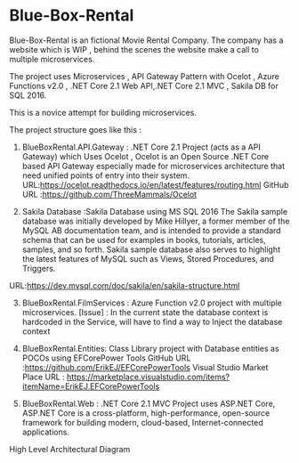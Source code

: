 # Blue-Box-Rental

Blue-Box-Rental is an fictional Movie Rental Company. The company has a website which is WIP , behind the scenes the website make a call to multiple microservices.

The project uses Microservices , API Gateway Pattern with Ocelot , Azure Functions v2.0 , .NET Core 2.1 Web API,.NET Core 2.1 MVC , Sakila DB for SQL 2016.

This is a novice attempt for building microservices.

The project structure goes like this :

1. BlueBoxRental.API.Gateway : .NET Core 2.1 Project (acts as a API Gateway) which Uses Ocelot , Ocelot is an Open Source .NET Core based API Gateway especially made for microservices architecture that need unified points of entry into their system.
URL:https://ocelot.readthedocs.io/en/latest/features/routing.html
GitHub URL :https://github.com/ThreeMammals/Ocelot

2. Sakila Database :Sakila Database using MS SQL 2016
The Sakila sample database was initially developed by Mike Hillyer, a former member of the MySQL AB documentation team, and is intended to provide a standard schema that can be used for examples in books, tutorials, articles, samples, and so forth. Sakila sample database also serves to highlight the latest features of MySQL such as Views, Stored Procedures, and Triggers.

URL:https://dev.mysql.com/doc/sakila/en/sakila-structure.html

3. BlueBoxRental.FilmServices : Azure Function v2.0 project with multiple microservices.
[Issue] : In the current state the database context is hardcoded in the Service, will have to find a way to Inject the database context 

4. BlueBoxRental.Entities: Class Library project with Database entities as POCOs using EFCorePower Tools
GitHub URL :https://github.com/ErikEJ/EFCorePowerTools
Visual Studio Market Place URL : https://marketplace.visualstudio.com/items?itemName=ErikEJ.EFCorePowerTools

5. BlueBoxRental.Web : .NET Core 2.1 MVC Project uses ASP.NET Core, ASP.NET Core is a cross-platform, high-performance, open-source framework for building modern, cloud-based, Internet-connected applications.


High Level Architectural Diagram



